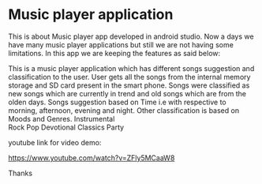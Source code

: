 # Music player application

This is about Music player app developed in android studio. 
Now a days we have  many music player applications but still we are not having some limitations. 
In this app we are keeping the features as said below:

This is a music player application which has different songs suggestion and classification to the user.
User gets all the songs from the internal memory storage and SD card present in the smart phone.
Songs were classified as new songs which are currently in trend and old songs which are from the olden days.
Songs suggestion based on Time i.e with respective to morning, afternoon, evening and night.
Other classification is based on Moods and Genres.
Instrumental    
Rock
Pop
Devotional
Classics
Party

youtube link for video demo:

https://www.youtube.com/watch?v=ZFly5MCaaW8

Thanks
